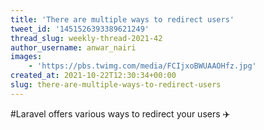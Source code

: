 ```yaml
---
title: 'There are multiple ways to redirect users'
tweet_id: '1451526393389621249'
thread_slug: weekly-thread-2021-42
author_username: anwar_nairi
images:
    - 'https://pbs.twimg.com/media/FCIjxoBWUAAOHfz.jpg'
created_at: 2021-10-22T12:30:34+00:00
slug: there-are-multiple-ways-to-redirect-users
---
```

#Laravel offers various ways to redirect your users ✈️
